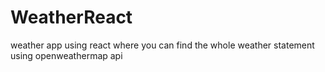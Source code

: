 # WeatherReact
weather app using react where you can find the whole weather statement using openweathermap api
